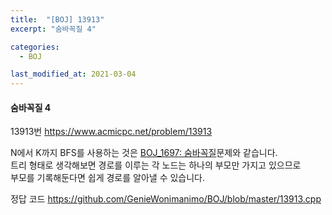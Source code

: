 ```yaml
---
title:  "[BOJ] 13913"
excerpt: "숨바꼭질 4"

categories:
  - BOJ

last_modified_at: 2021-03-04 
---
```


#### 숨바꼭질 4

13913번 <https://www.acmicpc.net/problem/13913>

N에서 K까지 BFS를 사용하는 것은 [BOJ_1697: 숨바꼭질](https://geniewonimanimo.github.io/boj/1697/)문제와 같습니다.<br>
트리 형태로 생각해보면 경로를 이루는 각 노드는 하나의 부모만 가지고 있으므로<br>
부모를 기록해둔다면 쉽게 경로를 알아낼 수 있습니다.

정답 코드 <https://github.com/GenieWonimanimo/BOJ/blob/master/13913.cpp>